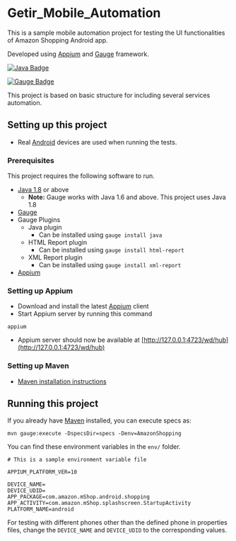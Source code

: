 # Getir_Mobile_Automation
This is a sample mobile automation project for testing the UI functionalities of Amazon Shopping Android app.

Developed using [Appium](https://appium.io/) and [Gauge](https://gauge.org) framework.


[![Java Badge](https://forthebadge.com/images/badges/made-with-java.svg)](#)

[![Gauge Badge](https://gauge.org/Gauge_Badge.svg)](https://gauge.org)

This project is based on basic structure for including several services automation.

## Setting up this project
* Real [Android](https://www.android.com/) devices are used when running the tests.

### Prerequisites

This project requires the following software to run.
* [Java 1.8](http://www.oracle.com/technetwork/java/javase/downloads/jdk8-downloads-2133151.html) or above
    * **Note:** Gauge works with Java 1.6 and above. This project uses Java 1.8
* [Gauge](https://docs.gauge.org/getting_started/installing-gauge.html)
* Gauge Plugins
    * Java plugin
        * Can be installed using `gauge install java`
    * HTML Report plugin
        * Can be installed using `gauge install html-report`
    * XML Report plugin
        * Can be installed using `gauge install xml-report`
* [Appium](https://appium.io/)

### Setting up Appium

* Download and install the latest [Appium](https://github.com/appium/appium-desktop/releases/latest) client
* Start Appium server by running this command
```
appium
```
* Appium server should now be available at [http://127.0.0.1:4723/wd/hub](http://127.0.0.1:4723/wd/hub)

### Setting up Maven

* [Maven installation instructions](http://maven.apache.org/install.html)

## Running this project

If you already have [Maven](http://maven.apache.org/index.html) installed, you can execute specs as:
```
mvn gauge:execute -DspecsDir=specs -Denv=AmazonShopping
```

You can find these environment variables in the ```env/``` folder.

```
# This is a sample environment variable file

APPIUM_PLATFORM_VER=10

DEVICE_NAME= 
DEVICE_UDID= 
APP_PACKAGE=com.amazon.mShop.android.shopping
APP_ACTIVITY=com.amazon.mShop.splashscreen.StartupActivity
PLATFORM_NAME=android

```
For testing with different phones other than the defined phone in properties files, change the ```DEVICE_NAME``` and 
```DEVICE_UDID``` to the corresponding values.
